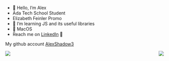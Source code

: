 - 👋 Hello, I’m Alex
- Ada Tech School Student 
- Elizabeth Feinler Promo 
- 🌱 I’m learning JS and its useful libraries
- 💞️ MacOS
- Reach me on [LinkedIn](https://www.linkedin.com/in/alexandre-bobis-3a1782221/) 🚩

My github account [AlexShadow3](www.github.com/AlexShadow3)

<a>
  <img align="left" src="https://github-readme-stats.vercel.app/api?username=alexandrebobis&show_icons=true&theme=radical" />
</a>
<a>
  <img align="right" src="https://github-readme-stats.vercel.app/api/top-langs/?username=alexandrebobis" />
</a>
